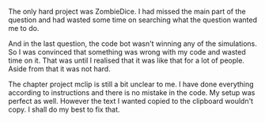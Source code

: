 The only hard project was ZombieDice. I had missed the main part of the question and had wasted some time on searching what the question wanted me to do.

And in the last question, the code bot wasn't winning any of the simulations. So I was convinced that something was wrong with my code and wasted time on it.
That was until I realised that it was like that for a lot of people.
Aside from that it was not hard. 

The chapter project mclip is still a bit unclear to me. I have done everything according to instructions and there is no mistake in the code. My setup was perfect as well. However the text I wanted copied to the clipboard wouldn't copy. I shall do my best to fix that.
